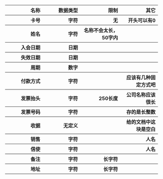 <table>
  <tr>
    <th width="200" align="right">名称</th><th width="200" align="right">数据类型</th><th width="200" align="right">限制</th><th width="200" align="right">其它</th>
  </tr>
  <tr>
    <th width="200" align="right">卡号</th><th width="200" align="right">字符</th><th width="200" align="right">无</th><th width="200" align="right">开头可以有0</th>
  </tr>
  <tr>
    <th width="200" align="right">姓名</th><th width="200" align="right">字符</th><th width="200" align="right">名称不会太长，50字内</th><th width="200" align="right"></th>
  </tr>
  <tr>
    <th width="200" align="right">入会日期</th><th width="200" align="right">日期</th><th width="200" align="right"></th><th width="200" align="right"></th>
  </tr>
  <tr>
    <th width="200" align="right">失效日期</th><th width="200" align="right">日期</th><th width="200" align="right"></th><th width="200" align="right"></th>
  </tr>  
  <tr>
    <th width="200" align="right">周期</th><th width="200" align="right">数字</th><th width="200" align="right"></th><th width="200" align="right"></th>
  </tr>  
  <tr>
    <th width="200" align="right">付款方式</th><th width="200" align="right">字符</th><th width="200" align="right"></th><th width="200" align="right">应该有几种固定方式吧</th>
  </tr>  
  <tr>
    <th width="200" align="right">发票抬头</th><th width="200" align="right">字符</th><th width="200" align="right">250长度</th><th width="200" align="right">公司名称应该很长</th>
  </tr>  
  <tr>
    <th width="200" align="right">发票号码</th><th width="200" align="right">字符</th><th width="200" align="right"></th><th width="200" align="right">存的是长整数</th>
  </tr>  
  <tr>
    <th width="200" align="right">收据</th><th width="200" align="right">无定义</th><th width="200" align="right"></th><th width="200" align="right">给的文档中这块是空白</th>
  </tr>  
  <tr>
    <th width="200" align="right">销售</th><th width="200" align="right">字符</th><th width="200" align="right"></th><th width="200" align="right">人名</th>
  </tr>  
  <tr>
    <th width="200" align="right">信使</th><th width="200" align="right">字符</th><th width="200" align="right"></th><th width="200" align="right">人名</th>
  </tr>  
  <tr>
    <th width="200" align="right">备注</th><th width="200" align="right">字符</th><th width="200" align="right">长字符</th><th width="200" align="right"></th>
  </tr>  
  <tr>
    <th width="200" align="right">地址</th><th width="200" align="right">字符</th><th width="200" align="right">长字符</th><th width="200" align="right"></th>
  </tr>    
</table>
